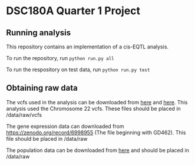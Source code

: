 # DSC180A Quarter 1 Project

## Running analysis

This repository contains an implementation of a cis-EQTL analysis.

To run the repository, run `python run.py all`

To run the respository on test data, run `python run.py test`

## Obtaining raw data

The vcfs used in the analysis can be downloaded from [here](http://ftp.1000genomes.ebi.ac.uk/vol1/ftp/release/20110521/ALL.chr22.phase1_release_v3.20101123.snps_indels_svs.genotypes.vcf.gz) and [here](http://ftp.1000genomes.ebi.ac.uk/vol1/ftp/release/20110521/ALL.chr22.phase1_release_v3.20101123.snps_indels_svs.genotypes.vcf.gz.tbi). This analysis used the Chromosome 22 vcfs. These files should be placed in /data/raw/vcfs

The gene expression data can downloaded from https://zenodo.org/record/6998955 (The file beginning with GD462). This file should be placed in /data/raw

The population data can be downloaded from [here](http://ftp.1000genomes.ebi.ac.uk/vol1/ftp/release/20110521/phase1_integrated_calls.20101123.ALL.panel) and should be placed in /data/raw
